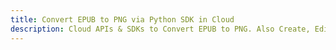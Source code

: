 ---title: Convert EPUB to PNG via Python SDK in Clouddescription: Cloud APIs & SDKs to Convert EPUB to PNG. Also Create, Edit & Render Microsoft Word & OpenOffice documents in the Cloud.---